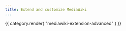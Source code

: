 ```yaml
---
title: Extend and customize MediaWiki
...
```

{{ category.render( "mediawiki-extension-advanced" ) }}
